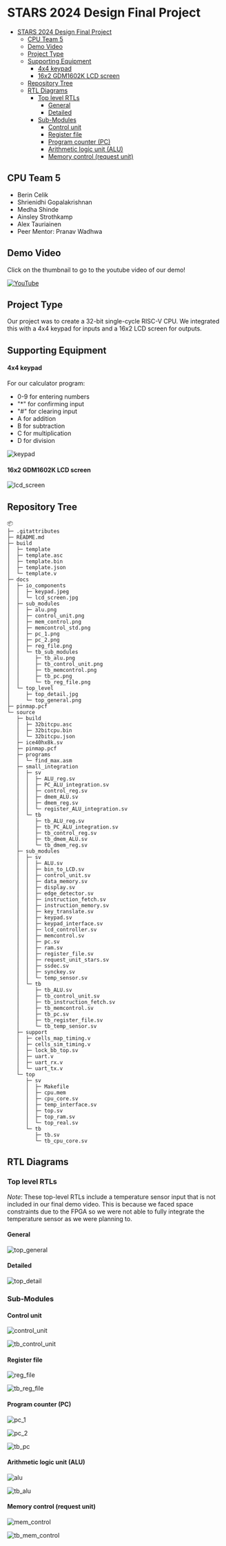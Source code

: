 # STARS 2024 Design Final Project

- [STARS 2024 Design Final Project](#stars-2024-design-final-project)
  - [CPU Team 5](#cpu-team-5)
  - [Demo Video](#demo-video)
  - [Project Type](#project-type)
  - [Supporting Equipment](#supporting-equipment)
      - [4x4 keypad](#4x4-keypad)
      - [16x2 GDM1602K LCD screen](#16x2-gdm1602k-lcd-screen)
  - [Repository Tree](#repository-tree)
  - [RTL Diagrams](#rtl-diagrams)
    - [Top level RTLs](#top-level-rtls)
      - [General](#general)
      - [Detailed](#detailed)
    - [Sub-Modules](#sub-modules)
      - [Control unit](#control-unit)
      - [Register file](#register-file)
      - [Program counter (PC)](#program-counter-pc)
      - [Arithmetic logic unit (ALU)](#arithmetic-logic-unit-alu)
      - [Memory control (request unit)](#memory-control-request-unit)


## CPU Team 5
* Berin Celik
* Shrienidhi Gopalakrishnan
* Medha Shinde
* Ainsley Strothkamp
* Alex Tauriainen
* Peer Mentor: Pranav Wadhwa


## Demo Video
Click on the thumbnail to go to the youtube video of our demo!

[![YouTube](http://i.ytimg.com/vi/anySU9C3ncY/hqdefault.jpg)](https://www.youtube.com/watch?v=anySU9C3ncY)

## Project Type
Our project was to create a 32-bit single-cycle RISC-V CPU. We integrated this with a 4x4 keypad for inputs and a 16x2 LCD screen for outputs. 

## Supporting Equipment

#### 4x4 keypad
For our calculator program:

* 0-9 for entering numbers
* "*" for confirming input
* "#" for clearing input
* A for addition
* B for subtraction
* C for multiplication
* D for division
  
![keypad](https://github.com/STARS-Design-Track-2024/nebula-ii-team-05/blob/main/docs/team_05/io_components/keypad.jpeg)

#### 16x2 GDM1602K LCD screen
![lcd_screen](https://github.com/STARS-Design-Track-2024/nebula-ii-team-05/blob/main/docs/team_05/io_components/lcd_screen.jpg)

## Repository Tree
```
📦 
├─ .gitattributes
├─ README.md
├─ build
│  ├─ template
│  ├─ template.asc
│  ├─ template.bin
│  ├─ template.json
│  └─ template.v
├─ docs
│  ├─ io_components
│  │  ├─ keypad.jpeg
│  │  └─ lcd_screen.jpg
│  ├─ sub_modules
│  │  ├─ alu.png
│  │  ├─ control_unit.png
│  │  ├─ mem_control.png
│  │  ├─ memcontrol_std.png
│  │  ├─ pc_1.png
│  │  ├─ pc_2.png
│  │  ├─ reg_file.png
│  │  └─ tb_sub_modules
│  │     ├─ tb_alu.png
│  │     ├─ tb_control_unit.png
│  │     ├─ tb_memcontrol.png
│  │     ├─ tb_pc.png
│  │     └─ tb_reg_file.png
│  └─ top_level
│     ├─ top_detail.jpg
│     └─ top_general.png
├─ pinmap.pcf
└─ source
   ├─ build
   │  ├─ 32bitcpu.asc
   │  ├─ 32bitcpu.bin
   │  └─ 32bitcpu.json
   ├─ ice40hx8k.sv
   ├─ pinmap.pcf
   ├─ programs
   │  └─ find_max.asm
   ├─ small_integration
   │  ├─ sv
   │  │  ├─ ALU_reg.sv
   │  │  ├─ PC_ALU_integration.sv
   │  │  ├─ control_reg.sv
   │  │  ├─ dmem_ALU.sv
   │  │  ├─ dmem_reg.sv
   │  │  └─ register_ALU_integration.sv
   │  └─ tb
   │     ├─ tb_ALU_reg.sv
   │     ├─ tb_PC_ALU_integration.sv
   │     ├─ tb_control_reg.sv
   │     ├─ tb_dmem_ALU.sv
   │     └─ tb_dmem_reg.sv
   ├─ sub_modules
   │  ├─ sv
   │  │  ├─ ALU.sv
   │  │  ├─ bin_to_LCD.sv
   │  │  ├─ control_unit.sv
   │  │  ├─ data_memory.sv
   │  │  ├─ display.sv
   │  │  ├─ edge_detector.sv
   │  │  ├─ instruction_fetch.sv
   │  │  ├─ instruction_memory.sv
   │  │  ├─ key_translate.sv
   │  │  ├─ keypad.sv
   │  │  ├─ keypad_interface.sv
   │  │  ├─ lcd_controller.sv
   │  │  ├─ memcontrol.sv
   │  │  ├─ pc.sv
   │  │  ├─ ram.sv
   │  │  ├─ register_file.sv
   │  │  ├─ request_unit_stars.sv
   │  │  ├─ ssdec.sv
   │  │  ├─ synckey.sv
   │  │  └─ temp_sensor.sv
   │  └─ tb
   │     ├─ tb_ALU.sv
   │     ├─ tb_control_unit.sv
   │     ├─ tb_instruction_fetch.sv
   │     ├─ tb_memcontrol.sv
   │     ├─ tb_pc.sv
   │     ├─ tb_register_file.sv
   │     └─ tb_temp_sensor.sv
   ├─ support
   │  ├─ cells_map_timing.v
   │  ├─ cells_sim_timing.v
   │  ├─ lock_bb_top.sv
   │  ├─ uart.v
   │  ├─ uart_rx.v
   │  └─ uart_tx.v
   └─ top
      ├─ sv
      │  ├─ Makefile
      │  ├─ cpu.mem
      │  ├─ cpu_core.sv
      │  ├─ temp_interface.sv
      │  ├─ top.sv
      │  ├─ top_ram.sv
      │  └─ top_real.sv
      └─ tb
         ├─ tb.sv
         └─ tb_cpu_core.sv
```
<!-- ©generated by [Project Tree Generator](https://woochanleee.github.io/project-tree-generator) -->

## RTL Diagrams

### Top level RTLs

*Note*: These top-level RTLs include a temperature sensor input that is not included in our final demo video. This is because we faced space constraints due to the FPGA so we were not able to fully integrate the temperature sensor as we were planning to.

#### General
![top_general](https://github.com/STARS-Design-Track-2024/nebula-ii-team-05/blob/main/docs/team_05/top_level/top_general.png)

#### Detailed
![top_detail](https://github.com/STARS-Design-Track-2024/nebula-ii-team-05/blob/main/docs/team_05/top_level/top_detail.jpg)

### Sub-Modules

#### Control unit
![control_unit](https://github.com/STARS-Design-Track-2024/nebula-ii-team-05/blob/main/docs/team_05/sub_modules/control_unit.png)

![tb_control_unit](https://github.com/STARS-Design-Track-2024/nebula-ii-team-05/blob/main/docs/team_05/sub_modules/tb_sub_modules/tb_control_unit.png)

#### Register file
![reg_file](https://github.com/STARS-Design-Track-2024/nebula-ii-team-05/blob/main/docs/team_05/sub_modules/reg_file.png)

![tb_reg_file](https://github.com/STARS-Design-Track-2024/nebula-ii-team-05/blob/main/docs/team_05/sub_modules/tb_sub_modules/tb_reg_file.png)

#### Program counter (PC)
![pc_1](https://github.com/STARS-Design-Track-2024/nebula-ii-team-05/blob/main/docs/team_05/sub_modules/pc_1.png)

![pc_2](https://github.com/STARS-Design-Track-2024/nebula-ii-team-05/blob/main/docs/team_05/sub_modules/pc_2.png)

![tb_pc](https://github.com/STARS-Design-Track-2024/nebula-ii-team-05/blob/main/docs/team_05/sub_modules/tb_sub_modules/tb_pc.png)

#### Arithmetic logic unit (ALU)
![alu](https://github.com/STARS-Design-Track-2024/nebula-ii-team-05/blob/main/docs/team_05/sub_modules/alu.png)

![tb_alu](https://github.com/STARS-Design-Track-2024/nebula-ii-team-05/blob/main/docs/team_05/sub_modules/tb_sub_modules/tb_alu.png)

#### Memory control (request unit)
![mem_control](https://github.com/STARS-Design-Track-2024/nebula-ii-team-05/blob/main/docs/team_05/sub_modules/mem_control.png)

![tb_mem_control](https://github.com/STARS-Design-Track-2024/nebula-ii-team-05/blob/main/docs/team_05/sub_modules/tb_sub_modules/tb_memcontrol.png)


